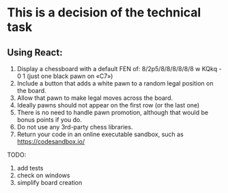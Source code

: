 # This is a decision of the technical task

## Using React:
1. Display a chessboard with a default FEN of: 8/2p5/8/8/8/8/8/8 w KQkq - 0 1 (just one black pawn on «C7»)
2. Include a button that adds a white pawn to a random legal position on the board.
3. Allow that pawn to make legal moves across the board.
4. Ideally pawns should not appear on the first row (or the last one)
5. There is no need to handle pawn promotion, although that would be bonus points if you do.
6. Do not use any 3rd-party chess libraries.
7. Return your code in an online executable sandbox, such as https://codesandbox.io/

TODO:
1. add tests
2. check on windows
3. simplify board creation
